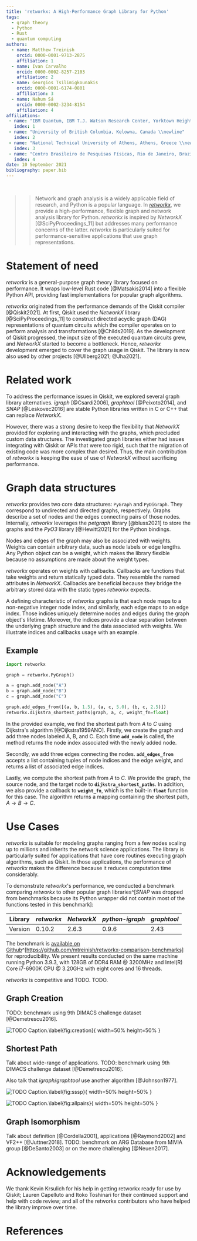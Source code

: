 ```yaml
---
title: 'retworkx: A High-Performance Graph Library for Python'
tags:
  - graph theory
  - Python
  - Rust
  - quantum computing
authors:
  - name: Matthew Treinish
    orcid: 0000-0001-9713-2875
    affiliation: 1
  - name: Ivan Carvalho
    orcid: 0000-0002-8257-2103
    affiliation: 2
  - name: Georgios Tsilimigkounakis
    orcid: 0000-0001-6174-0801
    affiliation: 3
  - name: Nahum Sá
    orcid: 0000-0002-3234-8154
    affiliation: 4
affiliations:
 - name: "IBM Quantum, IBM T.J. Watson Research Center, Yorktown Heights, USA \\newline"
   index: 1
 - name: "University of British Columbia, Kelowna, Canada \\newline"
   index: 2
 - name: "National Technical University of Athens, Athens, Greece \\newline"
   index: 3
 - name: "Centro Brasileiro de Pesquisas Físicas, Rio de Janeiro, Brazil"
   index: 4
date: 10 September 2021
bibliography: paper.bib
---
```


&nbsp;

>> Network and graph analysis is a widely applicable field of research, and Python is a popular language. In _[retworkx](https://github.com/Qiskit/retworkx)_, we provide a high-performance, flexible graph and network analysis library for Python. _retworkx_ is inspired by _NetworkX_ [@SciPyProceedings_11] but addresses many performance concerns of the latter. _retworkx_ is particularly suited for performance-sensitive applications that use graph representations.

# Statement of need

_retworkx_ is a general-purpose graph theory library focused on performance. It wraps low-level Rust code [@Matsakis2014] into a flexible Python API, providing fast implementations for popular graph algorithms.

_retworkx_ originated from the performance demands of the Qiskit compiler [@Qiskit2021]. At first, Qiskit used the _NetworkX_ library [@SciPyProceedings_11] to construct directed acyclic graph (DAG) representations of quantum circuits which the compiler operates on to perform analysis and transformations [@Childs2019]. As the development of Qiskit progressed, the input size of the executed quantum circuits grew, and _NetworkX_ started to become a bottleneck. Hence, _retworkx_ development emerged to cover the graph usage in Qiskit. The library is now also used by other projects [@Ullberg2021; @Jha2021].

# Related work

To address the performance issues in Qiskit, we explored several graph library alternatives. _igraph_ [@Csardi2006], _graphtool_ [@Peixoto2014], and _SNAP_ [@Leskovec2016] are stable Python libraries written in C or C++ that can replace _NetworkX_.

However, there was a strong desire to keep the flexibility that _NetworkX_ provided for exploring and interacting with the graphs, which precluded custom data structures. The investigated graph libraries either had issues integrating with Qiskit or APIs that were too rigid, such that the migration of existing code was more complex than desired. Thus, the main contribution of _retworkx_ is keeping the ease of use of _NetworkX_ without sacrificing performance.

# Graph data structures

_retworkx_ provides two core data structures: `PyGraph` and `PyDiGraph`. They correspond to undirected and directed graphs, respectively. Graphs describe a set of nodes and the edges connecting pairs of those nodes. Internally, _retworkx_ leverages the _petgraph_ library [@bluss2021] to store the graphs and the _PyO3_ library [@Hewitt2021] for the Python bindings.

Nodes and edges of the graph may also be associated with weights. Weights can contain arbitrary data, such as node labels or edge lengths. Any Python object can be a weight, which makes the library flexible because no assumptions are made about the weight types. 

_retworkx_ operates on weights with callbacks. Callbacks are functions that take weights and return statically typed data. They resemble the named attributes in _NetworkX_. Callbacks are beneficial because they bridge the arbitrary stored data with the static types _retworkx_ expects.

A defining characteristic of _retworkx_ graphs is that each node maps to a non-negative integer node index, and similarly, each edge maps to an edge index. Those indices uniquely determine nodes and edges during the graph object's lifetime. Moreover, the indices provide a clear separation between the underlying graph structure and the data associated with weights. We illustrate indices and callbacks usage with an example.

## Example

```python
import retworkx

graph = retworkx.PyGraph()

a = graph.add_node("A")
b = graph.add_node("B")
c = graph.add_node("C")

graph.add_edges_from([(a, b, 1.5), (a, c, 5.0), (b, c, 2.5)])
retworkx.dijkstra_shortest_paths(graph, a, c, weight_fn=float)
```

In the provided example, we find the shortest path from $A$ to $C$ using Dijkstra's algorithm [@Dijkstra1959ANO]. Firstly, we create the graph and add three nodes labeled A, B, and C. Each time **`add_node`** is called, the method returns the node index associated with the newly added node.

Secondly, we add three edges connecting the nodes. **`add_edges_from`** accepts a list containing tuples of node indices and the edge weight, and returns a list of associated edge indices.

Lastly, we compute the shortest path from $A$ to $C$. We provide the graph, the source node, and the target node to **`dijkstra_shortest_paths`**. In addition, we also provide a callback to **`weight_fn`**, which is the built-in **`float`** function for this case. The algorithm returns a mapping containing the shortest path, $A \rightarrow B \rightarrow C$.

# Use Cases

_retworkx_ is suitable for modeling graphs ranging from a few nodes scaling up to millions and inherits the network science applications. The library is particularly suited for applications that have core routines executing graph algorithms, such as Qiskit. In those applications, the performance of _retworkx_ makes the difference because it reduces computation time considerably.

To demonstrate _retworkx_'s performance, we conducted a benchmark comparing _retworkx_ to other popular graph libraries^[_SNAP_ was dropped from benchmarks because its Python wrapper did not contain most of the functions tested in this benchmark]:

| Library   | _retworkx_| _NetworkX_ | _python-igraph_ | _graphtool_ |
|-----------|-----------|------------|-----------------|-------------|
| Version   | 0.10.2    | 2.6.3      | 0.9.6           | 2.43        |

The benchmark is [available on Github](https://github.com/mtreinish/retworkx-comparison-benchmarks)^[https://github.com/mtreinish/retworkx-comparison-benchmarks] for reproducibility. We present results conducted on the same machine running Python 3.9.3, with 128GB of DDR4 RAM @ 3200MHz and Intel(R) Core i7-6900K CPU @ 3.20GHz with eight cores and 16 threads.

_retworkx_ is competitive and TODO. TODO.

## Graph Creation

TODO: benchmark using 9th DIMACS challenge dataset [@Demetrescu2016].

![TODO Caption.\label{fig:creation}](paper_img/creation.png){ width=50% height=50% }

## Shortest Path

Talk about wide-range of applications. TODO: benchmark using 9th DIMACS challenge dataset [@Demetrescu2016].

Also talk that _igraph_/_graphtool_ use another algorithm [@Johnson1977].

![TODO Caption.\label{fig:sssp}](paper_img/single_source_shortest_path.png){ width=50% height=50%  }

![TODO Caption.\label{fig:allpairs}](paper_img/all_pairs.png){ width=50% height=50% }

## Graph Isomorphism

Talk about definition [@Cordella2001], applications [@Raymond2002] and VF2++ [@Juttner2018]. TODO: benchmark on ARG Database from MIVIA group [@DeSanto2003] or on the more challenging [@Neuen2017].

# Acknowledgements

We thank Kevin Krsulich for his help in getting retworkx ready for use by Qiskit; Lauren Capelluto and Itoko Toshinari for their continued support and help with code review; and all of the retworkx contributors who have helped the library improve over time.

# References
